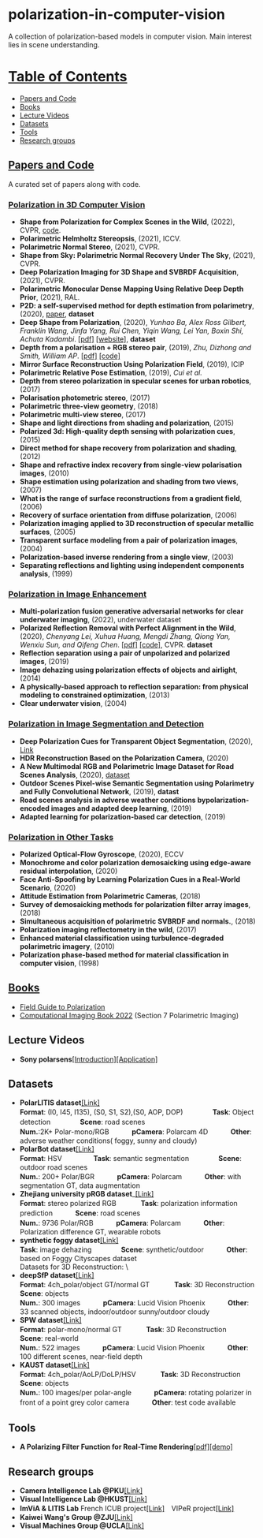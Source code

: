 # polarization-in-computer-vision
A collection of polarization-based models in computer vision. Main interest lies in scene understanding.


# [Table of Contents]()

* [Papers and Code](#Papers-and-Code)
* [Books](#Books)
* [Lecture Videos](#Lecture-Videos)
* [Datasets](#Datasets)
* [Tools](#Tools)
* [Research groups](#Research-groups)


## [Papers and Code]()

A curated set of papers along with code.


### [Polarization in 3D Computer Vision]()

* __Shape from Polarization for Complex Scenes in the Wild__, (2022), CVPR, [code](https://github.com/ChenyangLEI/sfp-wild). 
* __Polarimetric Helmholtz Stereopsis__, (2021), ICCV. 
* __Polarimetric Normal Stereo__, (2021), CVPR. 
* __Shape from Sky: Polarimetric Normal Recovery Under The Sky__, (2021), CVPR. 
* __Deep Polarization Imaging for 3D Shape and SVBRDF Acquisition__, (2021), CVPR. 
* __Polarimetric Monocular Dense Mapping Using Relative Deep Depth Prior__, (2021), RAL. 
* __P2D: a self-supervised method for depth estimation from polarimetry__, (2020), [paper](https://arxiv.org/pdf/2007.07567.pdf), **dataset**
* __Deep Shape from Polarization__, (2020), _Yunhao Ba, Alex Ross Gilbert, Franklin Wang, Jinfa Yang, Rui Chen, Yiqin Wang, Lei Yan, Boxin Shi, Achuta Kadambi_. [[pdf]](https://arxiv.org/abs/1903.10210) [[website]](https://visual.ee.ucla.edu/deepsfp.htm), **dataset**
* __Depth from a polarisation + RGB stereo pair__, (2019), _Zhu, Dizhong and Smith, William AP_. [[pdf]](https://arxiv.org/abs/1903.12061) [[code]](https://github.com/AmosZhu/CVPR2019) 
* __Mirror Surface Reconstruction Using Polarization Field__, (2019), ICIP
* __Polarimetric Relative Pose Estimation__, (2019), _Cui et al._
* __Depth from stereo polarization in specular scenes for urban robotics__, (2017)
* __Polarisation photometric stereo__, (2017)
* __Polarimetric three-view geometry__, (2018)
* __Polarimetric multi-view stereo__, (2017)
* __Shape and light directions from shading and polarization__, (2015)
* __Polarized 3d: High-quality depth sensing with polarization cues__, (2015)
* __Direct method for shape recovery from polarization and shading__, (2012)
* __Shape and refractive index recovery from single-view polarisation images__, (2010)
* __Shape estimation using polarization and shading from two views__, (2007)
* __What is the range of surface reconstructions from a gradient field__,  (2006)
* __Recovery of surface orientation from diffuse polarization__, (2006)
* __Polarization imaging applied to 3D reconstruction of specular metallic surfaces__, (2005)
* __Transparent surface modeling from a pair of polarization images__, (2004)
* __Polarization-based inverse rendering from a single view__, (2003)
* __Separating reflections and lighting using independent components analysis__, (1999)



### [Polarization in Image Enhancement]()

* __Multi-polarization fusion generative adversarial networks for clear underwater imaging__, (2022), underwater dataset
* __Polarized Reflection Removal with Perfect Alignment in the Wild__, (2020), _Chenyang Lei, Xuhua Huang, Mengdi Zhang, Qiong Yan, Wenxiu Sun, and Qifeng Chen_. [[pdf]](https://cqf.io/papers/Polarized_Reflection_Removal_CVPR2020.pdf) [[code]](https://github.com/ChenyangLEI/CVPR2020-Polarized-Reflection-Removal-with-Perfect-Alignment), CVPR. **dataset**
* __Reflection separation using a pair of unpolarized and polarized images__, (2019)
* __Image dehazing using polarization effects of objects and airlight__, (2014)
* __A physically-based approach to reflection separation: from physical modeling to constrained optimization__, (2013)
* __Clear underwater vision__, (2004)

### [Polarization in Image Segmentation and Detection]()
* __Deep Polarization Cues for Transparent Object Segmentation__, (2020),  [Link](https://kalraa.github.io/)
* __HDR Reconstruction Based on the Polarization Camera__, (2020)
* __A New Multimodal RGB and Polarimetric Image Dataset for Road Scenes Analysis__, (2020), [dataset](http://pagesperso.litislab.fr/rblin/databases/)
* __Outdoor Scenes Pixel-wise Semantic Segmentation using Polarimetry and Fully Convolutional Network__, (2019), **datast**
* __Road scenes analysis in adverse weather conditions bypolarization-encoded images and adapted deep learning__, (2019)
* __Adapted learning for polarization-based car detection__, (2019)


### [Polarization in Other Tasks]()

* __Polarized Optical-Flow Gyroscope__, (2020), ECCV
* __Monochrome and color polarization demosaicking using edge-aware residual interpolation__, (2020)
* __Face Anti-Spoofing by Learning Polarization Cues in a Real-World Scenario__, (2020)
* __Attitude Estimation from Polarimetric Cameras__, (2018)
* __Survey of demosaicking methods for polarization filter array images__, (2018)
* __Simultaneous acquisition of polarimetric SVBRDF and normals.__, (2018)
* __Polarization imaging reflectometry in the wild__, (2017)
* __Enhanced material classification using turbulence-degraded polarimetric imagery__, (2010)
* __Polarization phase-based method for material classification in computer vision__, (1998)


## [Books]()

* [Field Guide to Polarization](https://www.spiedigitallibrary.org/ebooks/FG/Field-Guide-to-Polarization/eISBN-9780819478207/10.1117/3.626141)
* [Computational Imaging Book 2022](https://imagingtext.github.io/)  (Section 7  Polarimetric Imaging)


## Lecture Videos 
* __Sony polarsens__[[Introduction]](https://www.youtube.com/watch?v=cvT3t66dbMk)[[Application]](https://www.youtube.com/watch?v=Stsfnwdt09Y)

## Datasets

* __PolarLITIS dataset__[[Link]](https://pagesperso.litislab.fr/rblin/databases/)\
  __Format__: (I0, I45, I135), (S0, S1, S2),(S0, AOP, DOP)　　　　 __Task__: Object detection　　　　 __Scene__: road scenes \
  __Num.__:2K+ Polar-mono/RGB　　　 __pCamera__: Polarcam 4D　　　 __Other__:  adverse weather conditions( foggy, sunny and cloudy)
* __PolarBot dataset__[[Link]](http://vibot.cnrs.fr/polabot.html)\
  __Format__: HSV 　　　　 __Task__: semantic segmentation　　　　 __Scene__: outdoor road scenes \
  __Num.__: 200+ Polar/BGR　　　 __pCamera__: Polarcam　　　 __Other__:  with segmentation GT, data augmentation
* __Zhejiang university pRGB dataset___[[Link]](http://www.wangkaiwei.org/download.html)\
  __Format__: stereo polarized RGB 　　　 __Task__: polarization information prediction　　　 __Scene__: road scenes \
  __Num.__: 9736 Polar/RGB　　　 __pCamera__: Polarcam　　　 __Other__:  Polarization difference GT,  wearable robots
* __synthetic foggy dataset__[[Link]](https://github.com/fourson/Learning-to-dehaze-with-polarization)\
  __Task__: image dehazing　　　　 __Scene__: synthetic/outdoor 　　　__Other__:   based on Foggy Cityscapes dataset \
Datasets for 3D Reconstruction: \
* __deepSfP dataset__[[Link]](https://visual.ee.ucla.edu/deepsfp.htm)\
  __Format__: 4ch_polar/object GT/normal GT 　　　 __Task__: 3D Reconstruction　　　 __Scene__: objects \
  __Num.__: 300 images　　　 __pCamera__: Lucid Vision Phoenix　　　 __Other__:  33 scanned objects, indoor/outdoor sunny/outdoor cloudy
* __SPW dataset__[[Link]](https://github.com/ChenyangLEI/sfp-wild)\
  __Format__: polar-mono/normal GT 　　　 __Task__: 3D Reconstruction　　　 __Scene__: real-world \
  __Num.__: 522 images　　　 __pCamera__: Lucid Vision Phoenix　　　 __Other__:   100 different scenes, near-field depth
* __KAUST dataset__[[Link]](https://repository.kaust.edu.sa/handle/10754/631914)\
  __Format__: 4ch_polar/AoLP/DoLP/HSV 　　　 __Task__: 3D Reconstruction　　　 __Scene__: objects \
  __Num.__: 100 images/per polar-angle　　　 __pCamera__: rotating polarizer in front of a point grey color camera　　　 __Other__:  test code available

  
## Tools
* __A Polarizing Filter Function for Real-Time Rendering__[[pdf]](https://jcgt.org/published/0010/02/03/)[[demo]](https://www.youtube.com/watch?v=3nMkQh3mKsI)

## Research groups
* __Camera Intelligence Lab @PKU__[[Link]](https://ci.idm.pku.edu.cn/Publication.htm)
* __Visual Intelligence Lab @HKUST__[[Link]](https://ece.hkust.edu.hk/research/areas)
* __ImViA & LITIS Lab__   French ICUB project[[Link]](https://anr.fr/Project-ANR-17-CE22-0011)　VIPeR project[[Link]](https://anr.fr/Project-ANR-15-CE22-0009)
* __Kaiwei Wang's Group @ZJU__[[Link]](http://www.wangkaiwei.org/project.html)
* __Visual Machines Group @UCLA__[[Link]](https://visual.ee.ucla.edu/)
